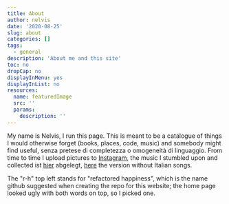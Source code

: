```yaml
---
title: About
author: nelvis
date: '2020-08-25'
slug: about
categories: []
tags:
  - general
description: 'About me and this site'
toc: no
dropCap: no
displayInMenu: yes
displayInList: no
resources:
  name: featuredImage
  src: ''
  params:
    description: ''
---
```


My name is Nelvis, I run this page. This is meant to be a catalogue of things I would otherwise forget (books, places, code, music) and somebody might find useful, senza pretese di completezza o omogeneità di linguaggio. From time to time I upload pictures to [Instagram](https://www.instagram.com/nellwis/), the music I stumbled upon and collected ist [hier](https://open.spotify.com/playlist/1Jk7PEmJVdcC9Nx3ifFhKR?si=ETT74dW7TRCxnseJHit-EA) abgelegt, [here](https://open.spotify.com/playlist/6z9iLx7QFRUr107R5oLhgo?si=eFHn4a36TWy3aQOhyCHQyg) the version without Italian songs. 

The "r-h" top left stands for "refactored happiness", which is the name github suggested when creating the repo for this website; the home page looked ugly with both words on top, so I picked one.